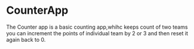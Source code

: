 # CounterApp
The Counter app is a basic counting app,whihc keeps count of two teams you can increment the points of individual team by 
2 or 3 and then reset it again back to 0.
